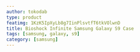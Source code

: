 ```yaml
---
author: tokodab
type: product
featimg: 1KzK5IpXyLb8g7IinPlsvtfT6tkVOlwnD
title: Bioshock Infinite Samsung Galaxy S9 Case
tags: [samsung, galaxy, s9]
category: [samsung]
---
```

